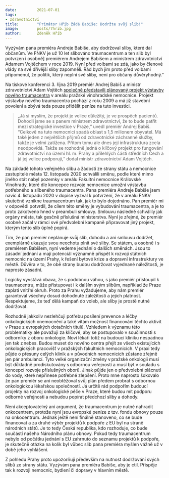 ```yaml
---
date:         2021-07-01
tags:         
- zdravotnictví
title:        "Primátor Hřib žádá Babiše: Dodržte svůj slib!"
image: 	      posts/7hrib.jpg
author:       Zdeněk Hřib
---
```


Vyzývám pana premiéra Andreje Babiše, aby dodržoval sliby, které dal občanům. Ve FNKV je už 10 let slibováno traumacentrum a ten slib byl potvrzen i osobně] premiérem Andrejem Babišem a ministrem zdravotnictví Adamem Vojtěchem v roce 2019. Nyní před volbami se zdá, jako by členové vlády na své dřívější sliby zapomněli. Rád bych jim proto před volbami připomenul, že politik, který neplní své sliby, není pro občany důvěryhodný.”

Na tiskové konferenci 3. října 2019 premiér Andrej Babiš a ministr zdravotnictví Adam Vojtěch [společně představili plánovaný projekt výstavby nového traumacentra](https://www.vlada.cz/cz/media-centrum/aktualne/premier-nove-traumacentrum-vinohradske-nemocnice-se-zaradi-mezi-strategicke-investice-v-praze-176615/tmplid-47/) v areálu pražské vinohradské nemocnice. Projekt výstavby nového traumacentra pochází z roku 2009 a má již stavební povolení a zbývá teda pouze přidělit peníze na tuto investici. 

> „Já si myslím, že projekt je velice důležitý, je ve prospěch pacientů. Dohodli jsme se s panem ministrem zdravotnictví, že to bude patřit mezi strategické investice v Praze,“ uvedl premiér Andrej Babiš. “Celkově na tuto nemocnici spadá oblast s 1,5 milionem obyvatel. Má také jeden z největších příjmů od zdravotnické záchranné služby, takže je velmi zatížena. Přitom tomu ale dnes její infrastruktura zcela neodpovídá. Takže se rozhodně jedná o klíčový projekt pro fungování zdravotnictví na území hl. m. Prahy a přilehlých částí středních Čech a já jej velice podporuji,“ dodal ministr zdravotnictví Adam Vojtěch. 

Na základě tohoto veřejného slibu a žádosti ze strany státu a nemocnice zastupitelé města 12. listopadu 2020 schválili směnu, podle které mimo jiného stát nabyl pozemky v areálu Fakultní nemocnice Královské Vinohrady, které dle koncepce rozvoje nemocnice umožní výstavbu potřebného a slíbeného traumacentra. Pana premiéra Andreje Babiše jsem navíc 4. listopadu 2020 v dopise vyzval k potvrzení, že v areálu FNKV skutečně vznikne traumacentrum tak, jak to bylo dojednáno. Pan premiér mi v odpovědi potvrdil, že cílem této směny je vybudování traumacentra, a je to proto zakotveno hned v preambuli smlouvy. Smlouvu následně schválily jak orgány města, tak gesčně příslušná ministerstva. Nyní je zřejmé, že premiér osobně začal v rámci své předvolební kampaně připravovat jiný projekt, kterým tento slib úplně popírá.

Tím, že pan premiér neplánuje svůj slib, dohodu a ani smlouvu dodržet, exemplárně ukazuje svou neochotu plnit své sliby. Se státem, a osobně i s premiérem Babišem, nyní vedeme jednání o dalších směnách. Jsou to zásadní jednání a mají potenciál významně přispět k rozvoji státních nemocnic na území Prahy, k řešení bytové krize a dopravní infrastruktury ve městě. Důvěra v to, že obě strany budou dodržovat vyjednané náležitosti, je naprosto zásadní. 

Logicky vyvstává obava, že s podobnou váhou, s jako premiér přistoupil k traumacentru, může přistupovat i k dalším svým slibům, například že Praze zaplatí vnitřní okruh. Proto za Prahu vyžadujeme, aby nám premiér garantoval všechny dosud dohodnuté záležitosti a jejich platnost. Respektujeme, že teď dělá kampaň do voleb, ale sliby je prostě nutné dodržovat.

Rozhodně jakkoliv nezlehčuji potřebu posílení prevence a léčby onkologických onemocnění a také vítám možnost financování těchto aktivit v Praze z evropských dotačních titulů. Vzhledem k významu této problematiky ale považuji za klíčové, aby se postupovalo v součinnosti s odborníky z oboru onkologie. Noví lékaři totiž na budoucí kliniku nespadnou jen tak z nebes. Budou muset do nového centra přejít ze všech existujících onkologických pracovišť v pražských fakultních nemocnicích. V praxi tedy půjde o přesuny celých klinik a v původních nemocnicích zůstane zřejmě jen pár ambulancí. Tyto velké organizační změny v pražské onkologii musí být důkladně prodiskutovány s odbornou veřejností a musí být v souladu s koncepcí rozvoje příslušných oborů. Jinak půjde jen o předvolební plácnutí do vody, které nepřinese potřebné zlepšení. Proto mne naprosto šokovalo že pan premiér se ani neobtěžoval svůj plán předem probrat s odbornou onkologickou lékařskou společností. Já určitě rád podpořím budoucí projekty na rozvoj onkologické péče v Praze, které budou mít podporu odborné veřejnosti a nebudou popírat předchozí sliby a dohody. 

Není akceptovatelný ani argument, že traumacentrum je nutné nahradit onkocentrem, protože nyní jsou evropské peníze z tzv. fondu obnovy pouze na onkocentrum. Jednak ještě není finálně stanoveno, co se bude financovat a za druhé výběr projektů k podpoře z EU byl na straně národních států. Je to tedy Česká republika, kdo rozhoduje, co bude součástí našeho Národního plánu obnovy. Pokud tedy traumacentrum nebylo od počátku jednání s EU zahrnuto do seznamu projektů k podpoře, je skutečně otázka na kolik byl vůbec slib pana premiéra myšlen vážně už v době jeho vyhlášení. 

Z pohledu Prahy proto upozorňuji především na nutnost dodržování svých slibů ze strany státu. Vyzývám pana premiéra Babiše, aby je ctil. Přispěje tak k rozvoji nemocnic, bydlení či dopravy v hlavním městě. 

 
